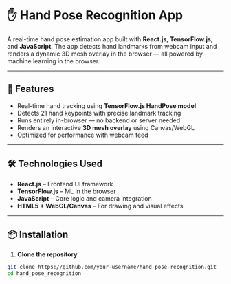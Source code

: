 # ✋ Hand Pose Recognition App

A real-time hand pose estimation app built with **React.js**, **TensorFlow.js**, and **JavaScript**. The app detects hand landmarks from webcam input and renders a dynamic 3D mesh overlay in the browser — all powered by machine learning in the browser.

---

## 🚀 Features

-  Real-time hand tracking using **TensorFlow.js HandPose model**
-  Detects 21 hand keypoints with precise landmark tracking
-  Runs entirely in-browser — no backend or server needed
-  Renders an interactive **3D mesh overlay** using Canvas/WebGL
-  Optimized for performance with webcam feed

---

## 🛠️ Technologies Used

- **React.js** – Frontend UI framework
- **TensorFlow.js** – ML in the browser
- **JavaScript** – Core logic and camera integration
- **HTML5 + WebGL/Canvas** – For drawing and visual effects

---

## 📦 Installation

1. **Clone the repository**

```bash
git clone https://github.com/your-username/hand-pose-recognition.git
cd hand_pose_recognition

